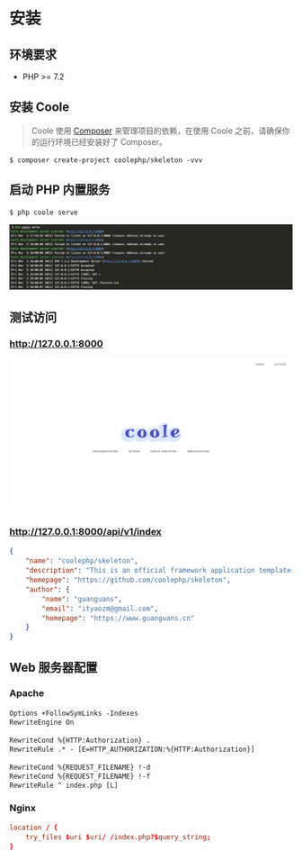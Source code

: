 # 安装

## 环境要求

* PHP >= 7.2

## 安装 Coole

> Coole 使用 [Composer](https://getcomposer.org/) 来管理项目的依赖，在使用 Coole 之前，请确保你的运行环境已经安装好了 Composer。

```shell script
$ composer create-project coolephp/skeleton -vvv
```

## 启动 PHP 内置服务

```shell script
$ php coole serve
```

![](../static/serve.png)

## 测试访问

### http://127.0.0.1:8000

![](../static/index.png)

### http://127.0.0.1:8000/api/v1/index

```json
{
    "name": "coolephp/skeleton",
    "description": "This is an official framework application template for Coole.",
    "homepage": "https://github.com/coolephp/skeleton",
    "author": {
        "name": "guanguans",
        "email": "ityaozm@gmail.com",
        "homepage": "https://www.guanguans.cn"
    }
}
```

## Web 服务器配置

### Apache

``` apacheconfig
Options +FollowSymLinks -Indexes
RewriteEngine On

RewriteCond %{HTTP:Authorization} .
RewriteRule .* - [E=HTTP_AUTHORIZATION:%{HTTP:Authorization}]

RewriteCond %{REQUEST_FILENAME} !-d
RewriteCond %{REQUEST_FILENAME} !-f
RewriteRule ^ index.php [L]
```

### Nginx

``` conf
location / {
    try_files $uri $uri/ /index.php?$query_string;
}
```